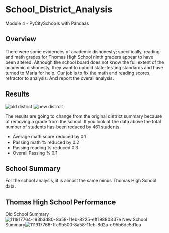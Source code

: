 # School_District_Analysis
Module 4 - PyCitySchools with Pandaas
## Overview
There were some evidences of academic dishonesty; specifically, reading and math grades for Thomas High School ninth graders appear to have been altered. Although the school board does not know the full extent of the academic dishonesty, they want to uphold state-testing standards and have turned to Maria for help. Our job is to fix the math and reading scores, refractor to analysis. And report the overall analysis.
## Results
![old district](https://user-images.githubusercontent.com/89805399/142556787-75527081-ccb4-46ff-a459-992b98cf9831.png)
![new distrcit](https://user-images.githubusercontent.com/89805399/142556796-7b0fc827-699e-4807-95ed-5c5daed56394.png)


The results are going to change from the original district summary because of removing a grade from the school. If you look at the data above the total number of students has been reduced by 461 students.
 - Average math score reduced by 0.1
 - Passing math % reduced by 0.2
 - Passing reading % reduced 0.3
 - Overall Passing % 0.1

## School Summary
For the school analysis, it is almost the same minus Thomas High School data.

## Thomas High School Performance
Old School Summary
![111917764-193b3d80-8a58-11eb-8225-eff19880337e](https://user-images.githubusercontent.com/89805399/142771919-79342413-8ef9-4183-89e2-d9edb66a34a1.png)
New School Summary![111917766-1fc9b500-8a58-11eb-8d2a-c95b6dc5d1ea](https://user-images.githubusercontent.com/89805399/142771925-24e20209-852e-4d67-8233-b0b0e5c74d25.png)
